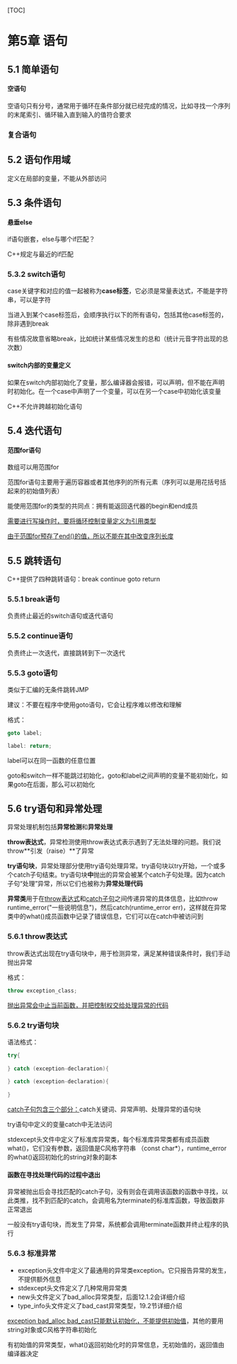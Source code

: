 [TOC]

# 第5章 语句

## 5.1 简单语句

#### 空语句

空语句只有分号，通常用于循环在条件部分就已经完成的情况，比如寻找一个序列的末尾索引、循环输入直到输入的值符合要求

### 复合语句

## 5.2 语句作用域

定义在局部的变量，不能从外部访问

## 5.3 条件语句

#### 悬垂else

if语句嵌套，else与哪个if匹配？

C++规定与最近的if匹配

### 5.3.2 switch语句

case关键字和对应的值一起被称为**case标签**，它必须是常量表达式，不能是字符串，可以是字符

当进入到某个case标签后，会顺序执行以下的所有语句，包括其他case标签的，除非遇到break

有些情况故意省略break，比如统计某些情况发生的总和（统计元音字符出现的总次数）

#### switch内部的变量定义

如果在switch内部初始化了变量，那么编译器会报错，可以声明，但不能在声明时初始化。在一个case中声明了一个变量，可以在另一个case中初始化该变量

C++不允许跨越初始化语句

## 5.4 迭代语句

#### 范围for语句

数组可以用范围for

范围for语句主要用于遍历容器或者其他序列的所有元素（序列可以是用花括号括起来的初始值列表）

能使用范围for的类型的共同点：拥有能返回迭代器的begin和end成员

<u>需要进行写操作时，要将循环控制变量定义为引用类型</u>

<u>由于范围for预存了end()的值，所以不能在其中改变序列长度</u>

## 5.5 跳转语句

C++提供了四种跳转语句：break continue goto return

### 5.5.1 break语句

负责终止最近的switch语句或迭代语句

### 5.5.2 continue语句

负责终止一次迭代，直接跳转到下一次迭代

### 5.5.3 goto语句

类似于汇编的无条件跳转JMP

建议：不要在程序中使用goto语句，它会让程序难以修改和理解

格式：

```c++
goto label;

label: return;
```

label可以在同一函数的任意位置

goto和switch一样不能跳过初始化，goto和label之间声明的变量不能初始化，如果goto在后面，那么可以初始化

## 5.6 try语句和异常处理

异常处理机制包括**异常检测**和**异常处理**

**throw表达式**，异常检测使用throw表达式表示遇到了无法处理的问题。我们说throw**引发（raise）**了异常

**try语句块**，异常处理部分使用try语句处理异常。try语句块以try开始，一个或多个catch子句结束。try语句块**中**抛出的异常会被某个catch子句处理。因为catch子句“处理”异常，所以它们也被称为**异常处理代码**

**异常类**用于在<u>throw表达式</u>和<u>catch子句</u>之间传递异常的具体信息，比如throw runtime_error("一些说明信息")，然后catch(runtime_error err)，这样就在异常类中的what()成员函数中记录了错误信息，它们可以在catch中被访问到

### 5.6.1 throw表达式

throw表达式出现在try语句块中，用于检测异常，满足某种错误条件时，我们手动抛出异常

格式：

```c++
throw exception_class;
```

<u>抛出异常会中止当前函数，并把控制权交给处理异常的代码</u>

### 5.6.2 try语句块

语法格式：

```c++
try{
    
} catch (exception-declaration){
    
} catch (exception-declaration){
    
} 
```

<u>catch子句包含三个部分：</u>catch关键词、异常声明、处理异常的语句块

try语句中定义的变量catch中无法访问

stdexcept头文件中定义了标准库异常类，每个标准库异常类都有成员函数what()，它们没有参数，返回值是C风格字符串               （const char*），runtime_error的what()返回初始化的string对象的副本

#### 函数在寻找处理代码的过程中退出

异常被抛出后会寻找匹配的catch子句，没有则会在调用该函数的函数中寻找，以此类推，找不到匹配的catch，会调用名为terminate的标准库函数，导致函数非正常退出

一般没有try语句块，而发生了异常，系统都会调用terminate函数并终止程序的执行

### 5.6.3 标准异常

- exception头文件中定义了最通用的异常类exception。它只报告异常的发生，不提供额外信息
- stdexcept头文件定义了几种常用异常类
- new头文件定义了bad_alloc异常类型，后面12.1.2会详细介绍
- type_info头文件定义了bad_cast异常类型，19.2节详细介绍

<u>exception bad_alloc bad_cast只能默认初始化，不能提供初始值</u>，其他的要用string对象或C风格字符串初始化

有初始值的异常类型，what()返回初始化时的异常信息，无初始值的，返回值由编译器决定